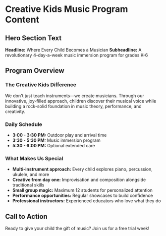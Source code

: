 # Creative Kids Music Program Content

## Hero Section Text
**Headline:** Where Every Child Becomes a Musician
**Subheadline:** A revolutionary 4-day-a-week music immersion program for grades K-6

## Program Overview

### The Creative Kids Difference
We don't just teach instruments—we create musicians. Through our innovative, joy-filled approach, children discover their musical voice while building a rock-solid foundation in music theory, performance, and creativity.

### Daily Schedule
- **3:00 - 3:30 PM:** Outdoor play and arrival time
- **3:30 - 5:30 PM:** Music immersion program
- **5:30 - 6:00 PM:** Optional extended care

### What Makes Us Special
- **Multi-instrument approach:** Every child explores piano, percussion, ukulele, and more
- **Creative from day one:** Improvisation and composition alongside traditional skills
- **Small group magic:** Maximum 12 students for personalized attention
- **Performance opportunities:** Regular showcases to build confidence
- **Professional instructors:** Experienced educators who love what they do

## Call to Action
Ready to give your child the gift of music? Join us for a free trial week!